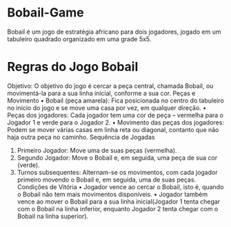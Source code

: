 # Bobail-Game
Bobail é um jogo de estratégia africano para dois jogadores, jogado em um tabuleiro quadrado organizado em uma grade 5x5.

# Regras do Jogo Bobail
Objetivo: O objetivo do jogo é cercar a peça central, chamada Bobail, ou movimentá-la para a sua linha inicial, conforme a sua cor.
Peças e Movimento
•	Bobail (peça amarela): Fica posicionada no centro do tabuleiro no início do jogo e se move uma casa por vez, em qualquer direção.
•	Peças dos jogadores: Cada jogador tem uma cor de peça – vermelha para o Jogador 1 e verde para o Jogador 2.
•	Movimento das peças dos jogadores: Podem se mover várias casas em linha reta ou diagonal, contanto que não haja outra peça no caminho.
Sequência de Jogadas
1.	Primeiro Jogador: Move uma de suas peças (vermelha).
2.	Segundo Jogador: Move o Bobail e, em seguida, uma peça de sua cor (verde).
3.	Turnos subsequentes: Alternam-se os movimentos, com cada jogador primeiro movendo o Bobail e, em seguida, uma de suas peças.
Condições de Vitória
•	Jogador vence ao cercar o Bobail, isto é, quando o Bobail não tem mais movimentos disponíveis.
•	Jogador também vence ao mover o Bobail para a sua linha inicial(Jogador 1 tenta chegar com o Bobail na linha inferior, enquanto Jogador 2 tenta chegar com o Bobail na linha superior).
